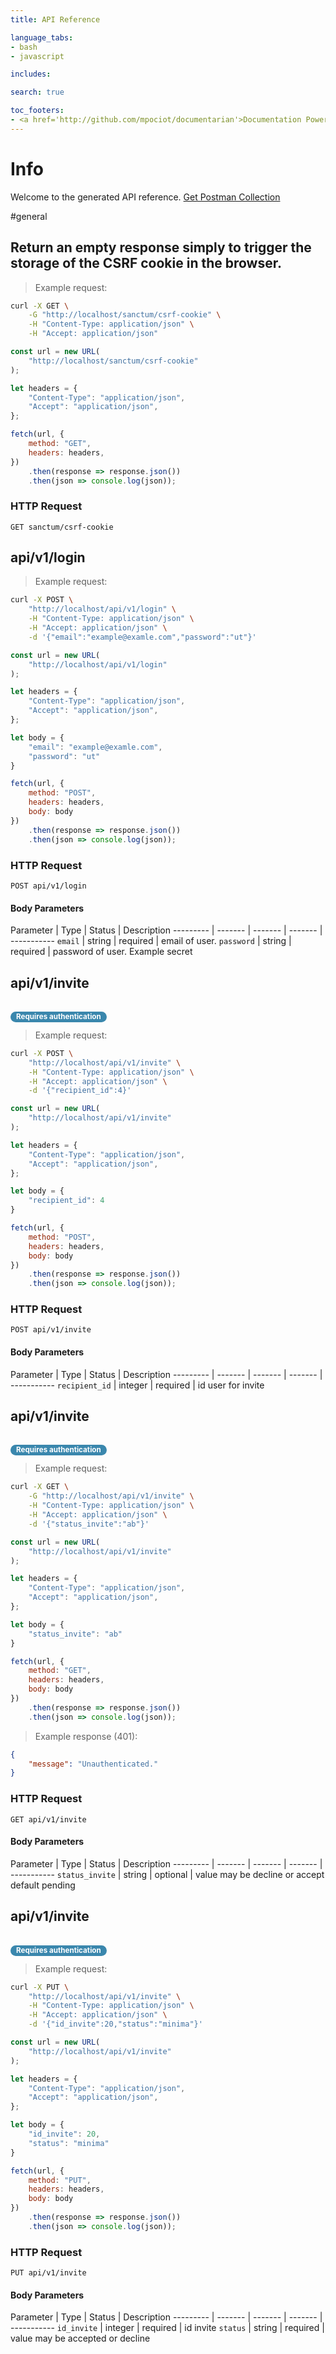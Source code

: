 ```yaml
---
title: API Reference

language_tabs:
- bash
- javascript

includes:

search: true

toc_footers:
- <a href='http://github.com/mpociot/documentarian'>Documentation Powered by Documentarian</a>
---
```

<!-- START_INFO -->
# Info

Welcome to the generated API reference.
[Get Postman Collection](http://localhost/docs/collection.json)

<!-- END_INFO -->

#general


<!-- START_4dfafe7f87ec132be3c8990dd1fa9078 -->
## Return an empty response simply to trigger the storage of the CSRF cookie in the browser.

> Example request:

```bash
curl -X GET \
    -G "http://localhost/sanctum/csrf-cookie" \
    -H "Content-Type: application/json" \
    -H "Accept: application/json"
```

```javascript
const url = new URL(
    "http://localhost/sanctum/csrf-cookie"
);

let headers = {
    "Content-Type": "application/json",
    "Accept": "application/json",
};

fetch(url, {
    method: "GET",
    headers: headers,
})
    .then(response => response.json())
    .then(json => console.log(json));
```



### HTTP Request
`GET sanctum/csrf-cookie`


<!-- END_4dfafe7f87ec132be3c8990dd1fa9078 -->

<!-- START_8c0e48cd8efa861b308fc45872ff0837 -->
## api/v1/login
> Example request:

```bash
curl -X POST \
    "http://localhost/api/v1/login" \
    -H "Content-Type: application/json" \
    -H "Accept: application/json" \
    -d '{"email":"example@examle.com","password":"ut"}'

```

```javascript
const url = new URL(
    "http://localhost/api/v1/login"
);

let headers = {
    "Content-Type": "application/json",
    "Accept": "application/json",
};

let body = {
    "email": "example@examle.com",
    "password": "ut"
}

fetch(url, {
    method: "POST",
    headers: headers,
    body: body
})
    .then(response => response.json())
    .then(json => console.log(json));
```



### HTTP Request
`POST api/v1/login`

#### Body Parameters
Parameter | Type | Status | Description
--------- | ------- | ------- | ------- | -----------
    `email` | string |  required  | email of user.
        `password` | string |  required  | password of user. Example secret
    
<!-- END_8c0e48cd8efa861b308fc45872ff0837 -->

<!-- START_d207e8ea51ac536a5e26fcdf0c543b60 -->
## api/v1/invite
<br><small style="padding: 1px 9px 2px;font-weight: bold;white-space: nowrap;color: #ffffff;-webkit-border-radius: 9px;-moz-border-radius: 9px;border-radius: 9px;background-color: #3a87ad;">Requires authentication</small>
> Example request:

```bash
curl -X POST \
    "http://localhost/api/v1/invite" \
    -H "Content-Type: application/json" \
    -H "Accept: application/json" \
    -d '{"recipient_id":4}'

```

```javascript
const url = new URL(
    "http://localhost/api/v1/invite"
);

let headers = {
    "Content-Type": "application/json",
    "Accept": "application/json",
};

let body = {
    "recipient_id": 4
}

fetch(url, {
    method: "POST",
    headers: headers,
    body: body
})
    .then(response => response.json())
    .then(json => console.log(json));
```



### HTTP Request
`POST api/v1/invite`

#### Body Parameters
Parameter | Type | Status | Description
--------- | ------- | ------- | ------- | -----------
    `recipient_id` | integer |  required  | id user for invite
    
<!-- END_d207e8ea51ac536a5e26fcdf0c543b60 -->

<!-- START_3d5fdbcb65b2c07619503cc8959aa1ea -->
## api/v1/invite
<br><small style="padding: 1px 9px 2px;font-weight: bold;white-space: nowrap;color: #ffffff;-webkit-border-radius: 9px;-moz-border-radius: 9px;border-radius: 9px;background-color: #3a87ad;">Requires authentication</small>
> Example request:

```bash
curl -X GET \
    -G "http://localhost/api/v1/invite" \
    -H "Content-Type: application/json" \
    -H "Accept: application/json" \
    -d '{"status_invite":"ab"}'

```

```javascript
const url = new URL(
    "http://localhost/api/v1/invite"
);

let headers = {
    "Content-Type": "application/json",
    "Accept": "application/json",
};

let body = {
    "status_invite": "ab"
}

fetch(url, {
    method: "GET",
    headers: headers,
    body: body
})
    .then(response => response.json())
    .then(json => console.log(json));
```


> Example response (401):

```json
{
    "message": "Unauthenticated."
}
```

### HTTP Request
`GET api/v1/invite`

#### Body Parameters
Parameter | Type | Status | Description
--------- | ------- | ------- | ------- | -----------
    `status_invite` | string |  optional  | value may be decline or accept default pending
    
<!-- END_3d5fdbcb65b2c07619503cc8959aa1ea -->

<!-- START_690ee41c2d5d6749b213b8bf0173449e -->
## api/v1/invite
<br><small style="padding: 1px 9px 2px;font-weight: bold;white-space: nowrap;color: #ffffff;-webkit-border-radius: 9px;-moz-border-radius: 9px;border-radius: 9px;background-color: #3a87ad;">Requires authentication</small>
> Example request:

```bash
curl -X PUT \
    "http://localhost/api/v1/invite" \
    -H "Content-Type: application/json" \
    -H "Accept: application/json" \
    -d '{"id_invite":20,"status":"minima"}'

```

```javascript
const url = new URL(
    "http://localhost/api/v1/invite"
);

let headers = {
    "Content-Type": "application/json",
    "Accept": "application/json",
};

let body = {
    "id_invite": 20,
    "status": "minima"
}

fetch(url, {
    method: "PUT",
    headers: headers,
    body: body
})
    .then(response => response.json())
    .then(json => console.log(json));
```



### HTTP Request
`PUT api/v1/invite`

#### Body Parameters
Parameter | Type | Status | Description
--------- | ------- | ------- | ------- | -----------
    `id_invite` | integer |  required  | id invite
        `status` | string |  required  | value may be accepted or decline
    
<!-- END_690ee41c2d5d6749b213b8bf0173449e -->


